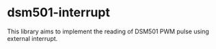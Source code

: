 # dsm501-interrupt
This library aims to implement the reading of DSM501 PWM pulse using external interrupt.
